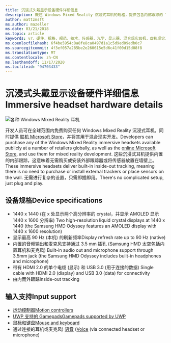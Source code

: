```yaml
---
title: 沉浸式头戴显示设备硬件详细信息
description: 概述 Windows Mixed Reality 沉浸式耳机的规格，提供包含内部跟踪的 VR (无需外部设置) 。
author: mattzmsft
ms.author: mazeller
ms.date: 03/21/2018
ms.topic: article
keywords: vr，硬件，规格，规范，技术，传感器，光学，显示器，混合现实耳机，虚拟现实耳机，什么是虚拟现实，沉浸式耳机
ms.openlocfilehash: 6f4be5954c8a8fe8ca0497d1a1c5d9ed09edb0c7
ms.sourcegitcommit: 4f3ef057a285be2e260615e5d6c41f00d15d08f8
ms.translationtype: MT
ms.contentlocale: zh-CN
ms.lasthandoff: 11/17/2020
ms.locfileid: "94703433"
---
```

# <a name="immersive-headset-hardware-details"></a><span data-ttu-id="68095-104">沉浸式头戴显示设备硬件详细信息</span><span class="sxs-lookup"><span data-stu-id="68095-104">Immersive headset hardware details</span></span>

![各种 Windows Mixed Reality 耳机](images/MR-headsets.png)

<span data-ttu-id="68095-106">开发人员可在全球范围内免费购买任何 Windows Mixed Reality 沉浸式耳机，同时提供 [联机 Microsoft Store](https://www.microsoft.com/store/collections/VRandMixedrealityheadsets)，并将其用于混合现实开发。</span><span class="sxs-lookup"><span data-stu-id="68095-106">Developers can purchase any of the Windows Mixed Reality immersive headsets available publicly at a number of retailers globally, as well as the [online Microsoft Store](https://www.microsoft.com/store/collections/VRandMixedrealityheadsets), and use them for mixed reality development.</span></span> <span data-ttu-id="68095-107">这些沉浸式耳机提供内置的内部跟踪，这意味着无需购买或安装外部跟踪器或将传感器放置在墙壁上。</span><span class="sxs-lookup"><span data-stu-id="68095-107">These immersive headsets deliver built-in inside-out tracking, meaning there is no need to purchase or install external trackers or place sensors on the wall.</span></span> <span data-ttu-id="68095-108">无需进行复杂的设置，只需即插即用。</span><span class="sxs-lookup"><span data-stu-id="68095-108">There's no complicated setup, just plug and play.</span></span>

## <a name="device-specifications"></a><span data-ttu-id="68095-109">设备规格</span><span class="sxs-lookup"><span data-stu-id="68095-109">Device specifications</span></span>
* <span data-ttu-id="68095-110">1440 x 1440 (在 x 处显示两个高分辨率的 crystal，并显示 AMOLED 显示 1440 x 1600 分辨率) </span><span class="sxs-lookup"><span data-stu-id="68095-110">Two high-resolution liquid crystal displays at 1440 x 1440 (the Samsung HMD Odyssey features an AMOLED display with 1440 x 1600 resolution)</span></span>
* <span data-ttu-id="68095-111">显示最高 90 Hz (本机) 的刷新频率</span><span class="sxs-lookup"><span data-stu-id="68095-111">Display refresh rate up to 90 Hz (native)</span></span>
* <span data-ttu-id="68095-112">内置的音频输出和麦克风支持通过 3.5 mm 插孔 (Samsung HMD 太空包括内置耳机和麦克风) </span><span class="sxs-lookup"><span data-stu-id="68095-112">Built-in audio out and microphone support through 3.5mm jack (the Samsung HMD Odyssey includes built-in headphones and microphone)</span></span>
* <span data-ttu-id="68095-113">带有 HDMI 2.0 的单个电缆 (显示) 和 USB 3.0 (用于连接的数据) </span><span class="sxs-lookup"><span data-stu-id="68095-113">Single cable with HDMI 2.0 (display) and USB 3.0 (data) for connectivity</span></span>
* <span data-ttu-id="68095-114">由内而外跟踪</span><span class="sxs-lookup"><span data-stu-id="68095-114">Inside-out tracking</span></span>

## <a name="input-support"></a><span data-ttu-id="68095-115">输入支持</span><span class="sxs-lookup"><span data-stu-id="68095-115">Input support</span></span>
* [<span data-ttu-id="68095-116">运动控制器</span><span class="sxs-lookup"><span data-stu-id="68095-116">Motion controllers</span></span>](../design/motion-controllers.md)
* [<span data-ttu-id="68095-117">UWP 支持的 Gamepads</span><span class="sxs-lookup"><span data-stu-id="68095-117">Gamepads supported by UWP</span></span>](hardware-accessories.md)
* [<span data-ttu-id="68095-118">鼠标和键盘</span><span class="sxs-lookup"><span data-stu-id="68095-118">Mouse and keyboard</span></span>](hardware-accessories.md)
* <span data-ttu-id="68095-119">通过连接的耳机或麦克风) [语音](../design/voice-input.md) (</span><span class="sxs-lookup"><span data-stu-id="68095-119">[Voice](../design/voice-input.md) (via connected headset or microphone)</span></span>

